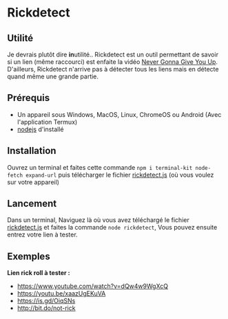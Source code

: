 # Rickdetect

## Utilité

Je devrais plutôt dire **in**utilité.. Rickdetect est un outil permettant de savoir si un lien (même raccourci) est enfaite la vidéo [Never Gonna Give You Up](https://www.youtube.com/watch?v=dQw4w9WgXcQ). D'ailleurs, Rickdetect n'arrive pas à détecter tous les liens mais en détecte quand même une grande partie.


## Prérequis

  - Un appareil sous Windows, MacOS, Linux, ChromeOS ou Android (Avec l'application Termux)
  - [nodejs](https://nodejs.org) d'installé


## Installation

Ouvrez un terminal et faites cette commande `npm i terminal-kit node-fetch expand-url` puis télécharger le fichier [rickdetect.js](https://github.com/anticoupable/rickdetect/blob/main/rickdetect.js) (où vous voulez sur votre appareil)


## Lancement

Dans un terminal, Naviguez là où vous avez téléchargé le fichier [rickdetect.js](https://github.com/anticoupable/rickdetect/blob/main/rickdetect.js) et faites la commande `node rickdetect`, Vous pouvez ensuite entrez votre lien à tester.


## Exemples

**Lien rick roll à tester :**

  - https://www.youtube.com/watch?v=dQw4w9WgXcQ
  - https://youtu.be/xaazUgEKuVA
  - https://is.gd/OiqSNs
  - http://bit.do/not-rick
  

